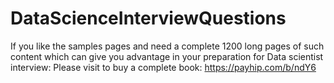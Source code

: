 # DataScienceInterviewQuestions

If you like the samples pages and need a complete 1200 long pages of such content which can give you advantage in your preparation for Data scientist interview:
Please visit to buy a complete book:
https://payhip.com/b/ndY6
